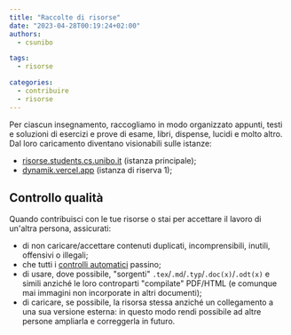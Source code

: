```yaml
---
title: "Raccolte di risorse"
date: "2023-04-28T00:19:24+02:00"
authors:
  - csunibo

tags:
  - risorse

categories:
  - contribuire
  - risorse
---
```


Per ciascun insegnamento, raccogliamo in modo organizzato appunti, testi e
soluzioni di esercizi e prove di esame, libri, dispense, lucidi e molto altro.
Dal loro caricamento diventano visionabili sulle istanze:

- [risorse.students.cs.unibo.it](https://risorse.students.cs.unibo.it)
  (istanza principale);
- [dynamik.vercel.app](https://dynamik.vercel.app/) (istanza di riserva 1);

## Controllo qualità

Quando contribuisci con le tue risorse o stai per accettare il lavoro di
un'altra persona, assicurati:

- di non caricare/accettare contenuti duplicati, incomprensibili, inutili,
  offensivi o illegali;
- che tutti i [controlli automatici](./controlli-automatici) passino;
- di usare, dove possibile, "sorgenti" `.tex`/`.md`/`.typ`/`.doc(x)`/`.odt(x)` e
  simili anziché le loro controparti "compilate" PDF/HTML (e comunque mai
  immagini non incorporate in altri documenti);
- di caricare, se possibile, la risorsa stessa anziché un collegamento a una sua
  versione esterna: in questo modo rendi possibile ad altre persone ampliarla e
  correggerla in futuro.
